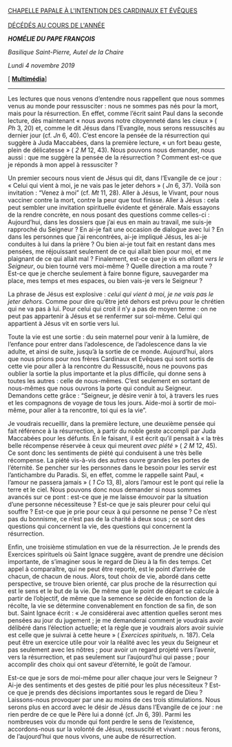 [CHAPELLE PAPALE À L'INTENTION DES CARDINAUX ET ÉVÊQUES \
\
DÉCÉDÉS AU COURS DE L'ANNÉE](http://www.vatican.va/news_services/liturgy/libretti/2019/20191104-libretto-suffragio-card-vesc-defunti.pdf)

***HOMÉLIE DU PAPE FRANÇOIS***

*Basilique Saint-Pierre, Autel de la Chaire*

*Lundi 4 novembre 2019*

\[ **[Multimédia](http://w2.vatican.va/content/francesco/fr/events/event.dir.html/content/vaticanevents/fr/2019/11/4/messa-suffragio.html)**\]

* * *

Les lectures que nous venons d’entendre nous rappellent que nous sommes venus au monde pour ressusciter : nous ne sommes pas nés pour la mort, mais pour la résurrection. En effet, comme l’écrit saint Paul dans la seconde lecture, dès maintenant « nous avons notre citoyenneté dans les cieux » ( *Ph* 3, 20) et, comme le dit Jésus dans l’Evangile, nous serons ressuscités au dernier jour (cf. *Jn* 6, 40). C’est encore la pensée de la résurrection qui suggère à Juda Maccabées, dans la première lecture, « un fort beau geste, plein de délicatesse » ( *2 M* 12, 43). Nous pouvons nous demander, nous aussi : que me suggère la pensée de la résurrection ? Comment est-ce que je réponds à mon appel à ressusciter ?

Un premier secours nous vient de Jésus qui dit, dans l’Evangile de ce jour : « Celui qui vient à moi, je ne vais pas le jeter dehors » ( *Jn* 6, 37). Voilà son invitation : “Venez à moi” (cf. *Mt* 11, 28). Aller à Jésus, le Vivant, pour nous vacciner contre la mort, contre la peur que tout finisse. Aller à Jésus : cela peut sembler une invitation spirituelle évidente et générale. Mais essayons de la rendre concrète, en nous posant des questions comme celles-ci : Aujourd’hui, dans les dossiers que j’ai eus en main au travail, me suis-je rapproché du Seigneur ? En ai-je fait une occasion de dialogue avec lui ? En dans les personnes que j’ai rencontrées, ai-je impliqué Jésus, les ai-je conduites à lui dans la prière ? Ou bien ai-je tout fait en restant dans mes pensées, me réjouissant seulement de ce qui allait bien pour moi, et me plaignant de ce qui allait mal ? Finalement, est-ce que je vis en *allant vers le Seigneur*, ou bien tourné vers moi-même ? Quelle direction a ma route ? Est-ce que je cherche seulement à faire bonne figure, sauvegarder ma place, mes temps et mes espaces, ou bien vais-je vers le Seigneur ?

La phrase de Jésus est explosive : *celui qui vient à moi, je ne vais pas le jeter dehors*. Comme pour dire qu’être jeté dehors est prévu pour le chrétien qui ne va pas à lui. Pour celui qui croit il n’y a pas de moyen terme : on ne peut pas appartenir à Jésus et se renfermer sur soi-même. Celui qui appartient à Jésus vit en sortie vers lui.

Toute la vie est une sortie : du sein maternel pour venir à la lumière, de l’enfance pour entrer dans l’adolescence, de l’adolescence dans la vie adulte, et ainsi de suite, jusqu’à la sortie de ce monde. Aujourd’hui, alors que nous prions pour nos frères Cardinaux et Evêques qui sont sortis de cette vie pour aller à la rencontre du Ressuscité, nous ne pouvons pas oublier la sortie la plus importante et la plus difficile, qui donne sens à toutes les autres : celle de nous-mêmes. C’est seulement en sortant de nous-mêmes que nous ouvrons la porte qui conduit au Seigneur. Demandons cette grâce : “Seigneur, je désire venir à toi, à travers les rues et les compagnons de voyage de tous les jours. Aide-moi à sortir de moi-même, pour aller à ta rencontre, toi qui es la vie”.

Je voudrais recueillir, dans la première lecture, une deuxième pensée qui fait référence à la résurrection, à partir du noble geste accompli par Juda Maccabées pour les défunts. En le faisant, il est écrit qu’il pensait à « la très belle récompense réservée à ceux qui meurent *avec piété* » ( *2 M* 12, 45). Ce sont donc les sentiments de piété qui conduisent à une très belle récompense. La piété vis-à-vis des autres ouvre grandes les portes de l’éternité. Se pencher sur les personnes dans le besoin pour les servir est l’antichambre du Paradis. Si, en effet, comme le rappelle saint Paul, « l’amour ne passera jamais » ( *1 Co* 13, 8), alors l’amour est le pont qui relie la terre et le ciel. Nous pouvons donc nous demander si nous sommes avancés sur ce pont : est-ce que je me laisse émouvoir par la situation d’une personne nécessiteuse ? Est-ce que je sais pleurer pour celui qui souffre ? Est-ce que je prie pour ceux à qui personne ne pense ? Ce n’est pas du bonnisme, ce n’est pas de la charité à deux sous ; ce sont des questions qui concernent la vie, des questions qui concernent la résurrection.

Enfin, une troisième stimulation en vue de la résurrection. Je le prends des Exercices spirituels où Saint Ignace suggère, avant de prendre une décision importante, de s’imaginer sous le regard de Dieu à la fin des temps. Cet appel à comparaître, qui ne peut être reporté, est le point d’arrivée de chacun, de chacun de nous. Alors, tout choix de vie, abordé dans cette perspective, se trouve bien orienté, car plus proche de la résurrection qui est le sens et le but de la vie. De même que le point de départ se calcule à partir de l’objectif, de même que la semence se décide en fonction de la récolte, la vie se détermine convenablement en fonction de sa fin, de son but. Saint Ignace écrit : « Je considérerai avec attention quelles seront mes pensées au jour du jugement ; je me demanderai comment je voudrais avoir délibéré dans l’élection actuelle; et la règle que je voudrais alors avoir suivie est celle que je suivrai à cette heure » ( *Exercices spirituels*, n. 187). Cela peut être un exercice utile pour voir la réalité avec les yeux du Seigneur et pas seulement avec les nôtres ; pour avoir un regard projeté vers l’avenir, vers la résurrection, et pas seulement sur l’aujourd’hui qui passe ; pour accomplir des choix qui ont saveur d’éternité, le goût de l’amour.

Est-ce que je sors de moi-même pour aller chaque jour vers le Seigneur ? Ai-je des sentiments et des gestes de pitié pour les plus nécessiteux ? Est-ce que je prends des décisions importantes sous le regard de Dieu ? Laissons-nous provoquer par une au moins de ces trois stimulations. Nous serons plus en accord avec le désir de Jésus dans l’Evangile de ce jour : ne rien perdre de ce que le Père lui a donné (cf. *Jn* 6, 39). Parmi les nombreuses voix du monde qui font perdre le sens de l’existence, accordons-nous sur la volonté de Jésus, ressuscité et vivant : nous ferons, de l’aujourd’hui que nous vivons, une aube de résurrection.